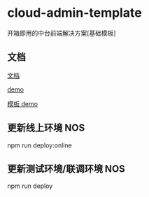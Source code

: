 # cloud-admin-template

开箱即用的中台前端解决方案[基础模板]

## 文档

[文档](https://vusion-templates.github.io/cloud-admin-site/)

[demo](https://vusion-templates.github.io/cloud-admin/)

[模板 demo](https://vusion-templates.github.io/cloud-admin-lite/)

## 更新线上环境 NOS

npm run deploy:online

## 更新测试环境/联调环境 NOS

npm run deploy
